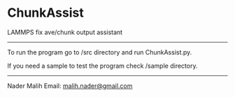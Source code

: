 # ChunkAssist
LAMMPS fix ave/chunk output assistant



------------------------------------------------------------------
To run the program go to /src directory and run ChunkAssist.py.

If you need a sample to test the program check /sample directory.


------------------------------------------------------------------
Nader Malih
Email: malih.nader@gmail.com
